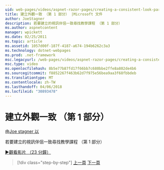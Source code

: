 ```yaml
---
uid: web-pages/videos/aspnet-razor-pages/creating-a-consistent-look-part-1
title: 建立外觀一致 （第 1 部分） |Microsoft 文件
author: JoeStagner
description: 若要建立的視訊伴侶一致尋找教學課程 （第 1 部分）
ms.author: aspnetcontent
manager: wpickett
ms.date: 02/25/2011
ms.topic: article
ms.assetid: 1057d00f-187f-4187-a674-194b6262c3a3
ms.technology: dotnet-webpages
ms.prod: .net-framework
msc.legacyurl: /web-pages/videos/aspnet-razor-pages/creating-a-consistent-look-part-1
msc.type: video
ms.openlocfilehash: 8b5e77b87fd17f66bb7c680bbe2ffe8a802de4b6
ms.sourcegitcommit: f8852267f463b62d7f975e56bea9aa3f68fbbdeb
ms.translationtype: MT
ms.contentlocale: zh-TW
ms.lasthandoff: 04/06/2018
ms.locfileid: "30893478"
---
```

<a name="creating-a-consistent-look-part-1"></a>建立外觀一致 （第 1 部分）
====================
由[Joe stagner 以](https://github.com/JoeStagner)

若要建立的視訊伴侶一致尋找教學課程 （第 1 部分）

[&#9654;觀看影片 （23 分鐘）](https://channel9.msdn.com/Blogs/ASP-NET-Site-Videos/creating-a-consistent-look-part-1)

> [!div class="step-by-step"]
> [上一頁](introduction-to-aspnet-web-programming-using-the-razor-syntax.md)
> [下一頁](creating-a-consistent-look-part-2.md)
